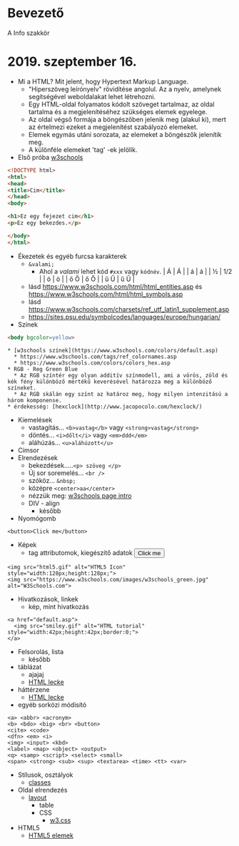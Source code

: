 # Bevezető
A Info szakkör

# 2019. szeptember 16.
  * Mi a HTML? Mit jelent, hogy Hypertext Markup Language.
    * "Hiperszöveg leírónyelv" rövidítése angolul. Az a nyelv, amelynek segítségével weboldalakat lehet létrehozni. 
    * Egy HTML-oldal folyamatos kódolt szöveget tartalmaz, az oldal tartalma és a megjelenítéséhez szükséges elemek egyelege.
    * Az oldal végsõ formája a böngészõben jelenik meg (alakul ki), mert az értelmezi ezeket a megjelenítést szabályozó elemeket.
    * Elemek egymás utáni sorozata, az elemeket a böngészők jelenítik meg.
    * A különféle elemeket 'tag' -ek jelölik.
  * Első próba [w3schools](https://www.w3schools.com/html/tryit.asp?filename=tryhtml_default)
```html
<!DOCTYPE html>
<html>
<head>
<title>Cim</title>
</head>
<body>

<h1>Ez egy fejezet cim</h1>
<p>Ez egy bekezdes.</p>

</body>
</html>
```
  * Ékezetek és egyéb furcsa karakterek
    * `&valami;`
      * Ahol a _valami_ lehet kód `#xxx` vagy `kódnév`.
| &Aacute; | Á |
| &aacute; | á |
| &frac12; | 1/2 |
| &ouml; | ö |
| &#337; &#336; | ő Ő |
| &#369; &#368; | ű Ű |
    * lásd https://www.w3schools.com/html/html_entities.asp és  https://www.w3schools.com/html/html_symbols.asp
    * lásd https://www.w3schools.com/charsets/ref_utf_latin1_supplement.asp
    * https://sites.psu.edu/symbolcodes/languages/europe/hungarian/
  * Színek
```html
<body bgcolor=yellow>
```
    * [w3schools színek](https://www.w3schools.com/colors/default.asp)
      * https://www.w3schools.com/tags/ref_colornames.asp
      * https://www.w3schools.com/colors/colors_hex.asp
    * RGB - Reg Green Blue
      * Az RGB színtér egy olyan additív színmodell, ami a vörös, zöld és kék fény különböző mértékű keverésével határozza meg a különböző színeket.
      * Az RGB skálán egy színt az határoz meg, hogy milyen intenzitású a három komponense.
    * érdekesség: [hexclock](http://www.jacopocolo.com/hexclock/)
  * Kiemelések
    * vastagítás... `<b>vastag</b>` vagy `<strong>vastag</strong>`
    * döntés... `<i>dőlt</i>` vagy `<em>ddd</em>`
    * aláhúzás... `<u>aláhúzott</u>`
  * Címsor
  * Elrendezések
    * bekezdések.....`<p> szöveg </p>`
    * Új sor soremelés... `<br />`
    * szóköz... `&nbsp;`
    * középre `<center>aa</center>`
    * nézzük meg: [w3schools page intro](https://www.w3schools.com/html/html_intro.asp)
    * DIV - align
      * később
  * Nyomógomb
```
<button>Click me</button> 
```
  * Képek
    * tag attributomok, kiegészítő adatok
       <button>Click me</button> 
```
<img src="html5.gif" alt="HTML5 Icon" style="width:128px;height:128px;">
<img src="https://www.w3schools.com/images/w3schools_green.jpg" alt="W3Schools.com"> 
```
  * Hivatkozások, linkek
    * kép, mint hivatkozás
```
<a href="default.asp">
  <img src="smiley.gif" alt="HTML tutorial" style="width:42px;height:42px;border:0;">
</a> 
```
  * Felsorolás, lista
    * később
  * táblázat
    * ajajaj
    * [HTML lecke](https://www.kataporta.net/tanf/leckek.php?kod=kod7)
  * háttérzene
    * [HTML lecke](https://www.kataporta.net/tanf/leckek.php?kod=kod9)
  * egyéb sorközi módisító
```  
<a> <abbr> <acronym>
<b> <bdo> <big> <br> <button>
<cite> <code>
<dfn> <em> <i>
<img> <input> <kbd>
<label> <map> <object> <output>
<q> <samp> <script> <select> <small>
<span> <strong> <sub> <sup> <textarea> <time> <tt> <var>
```
 * Stílusok, osztályok
   * [classes](https://www.w3schools.com/html/html_classes.asp)
 * Oldal elrendezés
   * [layout](https://www.w3schools.com/html/html_layout.asp)
     * table
     * CSS
       * [w3.css](https://www.w3schools.com/w3css/default.asp)
  * HTML5
    * [HTML5 elemek](https://www.w3schools.com/html/html5_new_elements.asp)
